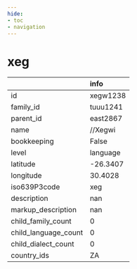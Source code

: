 ```yaml
---
hide:
- toc
- navigation
---
```

# xeg
|                      | info     |
|:---------------------|:---------|
| id                   | xegw1238 |
| family_id            | tuuu1241 |
| parent_id            | east2867 |
| name                 | //Xegwi  |
| bookkeeping          | False    |
| level                | language |
| latitude             | -26.3407 |
| longitude            | 30.4028  |
| iso639P3code         | xeg      |
| description          | nan      |
| markup_description   | nan      |
| child_family_count   | 0        |
| child_language_count | 0        |
| child_dialect_count  | 0        |
| country_ids          | ZA       |